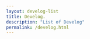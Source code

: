 ```yaml
---
layout: develog-list
title: Develog.
description: "List of Develog"
permalink: /develog.html
---
```

